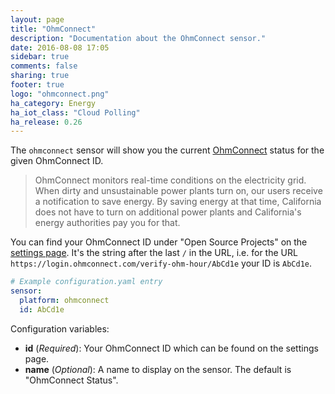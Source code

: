 ```yaml
---
layout: page
title: "OhmConnect"
description: "Documentation about the OhmConnect sensor."
date: 2016-08-08 17:05
sidebar: true
comments: false
sharing: true
footer: true
logo: "ohmconnect.png"
ha_category: Energy
ha_iot_class: "Cloud Polling"
ha_release: 0.26
---
```



The `ohmconnect` sensor will show you the current [OhmConnect](https://www.ohmconnect.com/) status for the given OhmConnect ID.

> OhmConnect monitors real-time conditions on the electricity grid. When dirty and unsustainable power plants turn on, our users receive a notification to save energy. By saving energy at that time, California does not have to turn on additional power plants and California's energy authorities pay you for that.


You can find your OhmConnect ID under "Open Source Projects" on the [settings page](https://login.ohmconnect.com/settings). It's the string after the last `/` in the URL, i.e. for the URL `https://login.ohmconnect.com/verify-ohm-hour/AbCd1e` your ID is `AbCd1e`.

```yaml
# Example configuration.yaml entry
sensor:
  platform: ohmconnect
  id: AbCd1e
```

Configuration variables:

- **id** (*Required*): Your OhmConnect ID which can be found on the settings page.
- **name** (*Optional*): A name to display on the sensor. The default is "OhmConnect Status".
